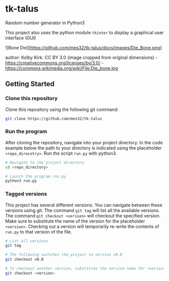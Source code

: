 # tk-talus
Random number generator in Python3

This project also uses the python module `tkinter` to display a graphical user interface (GUI)

![Bone Die][https://github.com/mes32/tk-talus/docs/images/Die_Bone.png]

author: Kolby Kirk. CC BY 3.0 (image cropped from original dimensions) - https://creativecommons.org/licenses/by/3.0/ - https://commons.wikimedia.org/wiki/File:Die_bone.jpg

## Getting Started

### Clone this repository
Clone this repository using the following git command:
```bash
git clone https://github.com/mes32/tk-talus
```

### Run the program
After cloning the repository, navigate into your project directory. In the code example below the path to your directory is indicated using the placeholder `<repo_direcotry>`. Run the script `run.py` with python3.
```bash
# Navigate to the project directory
cd <repo_directory>

# Launch the program run.py
python3 run.py
```

### Tagged versions
This project has several different versions. You can navigate between these versions using git. The command `git tag` will list all the available versions. The command `git checkout <version>` will checkout the specified version. Make sure to substitute the name of the version for the placeholder `<version>`. Checking out a version will temporarily re-write the contents of `run.py` to that version of the file.
```bash
# List all versions
git tag

# The following switches the project to version v0.0
git checkout v0.0

# To checkout another version, substitute the version name for <version>
git checkout <version>
```